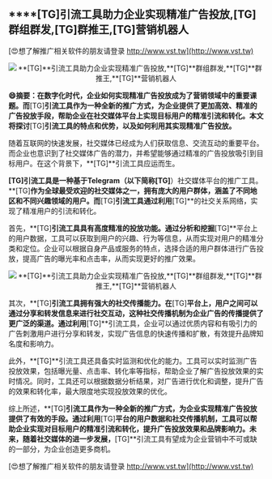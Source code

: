 ## ****[TG]**引流工具助力企业实现精准广告投放,**[TG]**群组群发,**[TG]**群推王,**[TG]**营销机器人**

[😍想了解推广相关软件的朋友请登录 http://www.vst.tw](http://www.vst.tw)

 <center><img src="https://vst.tw/MP4/tuiguang/png/0.png" alt="**[TG]**引流工具助力企业实现精准广告投放,**[TG]**群组群发,**[TG]**群推王,**[TG]**营销机器人"></center>

**😄摘要：在数字化时代，企业如何实现精准广告投放成为了营销领域中的重要课题。而**[TG]**引流工具作为一种全新的推广方式，为企业提供了更加高效、精准的广告投放手段，帮助企业在社交媒体平台上实现目标用户的精准引流和转化。本文将探讨**[TG]**引流工具的特点和优势，以及如何利用其实现精准广告投放。**

随着互联网的快速发展，社交媒体已经成为人们获取信息、交流互动的重要平台。而企业也意识到了社交媒体广告的潜力，并希望能够通过精准的广告投放吸引到目标用户。在这个背景下，**[TG]**引流工具应运而生。

**[TG]**引流工具是一种基于Telegram（以下简称**[TG]**）社交媒体平台的推广工具。**[TG]**作为全球最受欢迎的社交媒体之一，拥有庞大的用户群体，涵盖了不同地区和不同兴趣领域的用户。而**[TG]**引流工具通过利用**[TG]**的社交关系网络，实现了精准用户的引流和转化。

首先，**[TG]**引流工具具有高度精准的投放功能。通过分析和挖掘**[TG]**平台上的用户数据，工具可以获取到用户的兴趣、行为等信息，从而实现对用户的精准分类和定位。企业可以根据自身产品或服务的特点，选择合适的用户群体进行广告投放，提高广告的曝光率和点击率，从而实现更好的推广效果。

 <center><img src="https://vst.tw/MP4/tuiguang/png/7.png" alt="**[TG]**引流工具助力企业实现精准广告投放,**[TG]**群组群发,**[TG]**群推王,**[TG]**营销机器人"></center>

其次，**[TG]**引流工具拥有强大的社交传播能力。在**[TG]**平台上，用户之间可以通过分享和转发信息来进行社交互动，这种社交传播机制为企业广告的传播提供了更广泛的渠道。通过利用**[TG]**引流工具，企业可以通过优质内容和有吸引力的广告刺激用户进行分享和转发，实现广告信息的快速传播和扩散，有效提升品牌知名度和影响力。

此外，**[TG]**引流工具还具备实时监测和优化的能力。工具可以实时监测广告投放效果，包括曝光量、点击率、转化率等指标，帮助企业了解广告投放效果的实时情况。同时，工具还可以根据数据分析结果，对广告进行优化和调整，提升广告的效果和转化率，最大限度地实现投放效果的优化。

综上所述，**[TG]**引流工具作为一种全新的推广方式，为企业实现精准广告投放提供了有效的手段。通过利用**[TG]**平台的用户数据和社交传播机制，工具可以帮助企业实现对目标用户的精准引流和转化，提升广告投放效果和品牌影响力。未来，随着社交媒体的进一步发展，**[TG]**引流工具有望成为企业营销中不可或缺的一部分，为企业创造更多商机。

[😍想了解推广相关软件的朋友请登录 http://www.vst.tw](http://www.vst.tw)




